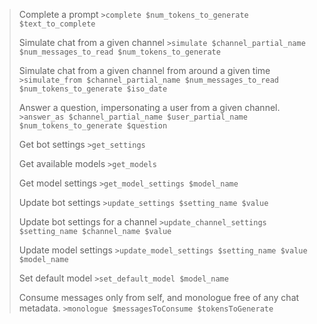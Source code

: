 > Complete a prompt
> `>complete $num_tokens_to_generate $text_to_complete`
>  
> Simulate chat from a given channel
> `>simulate $channel_partial_name $num_messages_to_read $num_tokens_to_generate`
>  
> Simulate chat from a given channel from around a given time
> `>simulate_from $channel_partial_name $num_messages_to_read $num_tokens_to_generate $iso_date`
>  
> Answer a question, impersonating a user from a given channel.
> `>answer_as $channel_partial_name $user_partial_name $num_tokens_to_generate $question`
>  
> Get bot settings
> `>get_settings`
> 
> Get available models
> `>get_models`
>   
> Get model settings
> `>get_model_settings $model_name`
>  
> Update bot settings
> `>update_settings $setting_name $value`
>  
> Update bot settings for a channel
> `>update_channel_settings $setting_name $channel_name $value`
>  
> Update model settings
> `>update_model_settings $setting_name $value $model_name`
>  
> Set default model
> `>set_default_model $model_name`
> 
> Consume messages only from self, and monologue free of any chat metadata.
> `>monologue $messagesToConsume $tokensToGenerate`
